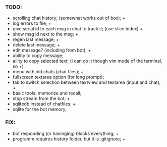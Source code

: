 ### TODO:
- scrolling chat history; (somewhat works out of box); +
- log errors to file; +
- give serial id to each msg in chat to track it; (use slice index) +
- show msg id next to the msg; +
- regen last message; +
- delete last message; +
- edit message? (including from bot); +
- ability to copy message;
- aility to copy selected text; (I can do it though vim mode of the terminal, so +)
- menu with old chats (chat files); +
- fullscreen textarea option (for long prompt);
- tab to switch selection between textview and textarea (input and chat); +
- basic tools: memorize and recall;
- stop stream from the bot; +
- sqlitedb instead of chatfiles; +
- sqlite for the bot memory;

### FIX:
- bot responding (or haninging) blocks everything; +
- programm requires history folder, but it is .gitignore; +
